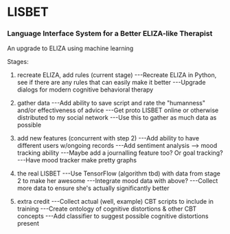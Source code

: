 # LISBET
### Language Interface System for a Better ELIZA-like Therapist
An upgrade to ELIZA using machine learning

Stages:
1. recreate ELIZA, add rules (current stage)
    ---Recreate ELIZA in Python, see if there are any rules that can easily make it better
    ---Upgrade dialogs for modern cognitive behavioral therapy
    
2. gather data
    ---Add ability to save script and rate the "humanness" and/or effectiveness of advice
    ---Get proto LISBET online or otherwise distributed to my social network
    ---Use this to gather as much data as possible
    
3. add new features (concurrent with step 2)
    ---Add ability to have different users w/ongoing records
    ---Add sentiment analysis --> mood tracking ability
    ---Maybe add a journalling feature too?  Or goal tracking?
    ---Have mood tracker make pretty graphs
    
4. the real LISBET
    ---Use TensorFlow (algorithm tbd) with data from stage 2 to make her awesome
    ---Integrate mood data with above?
    ---Collect more data to ensure she's actually significantly better
    
5. extra credit
    ---Collect actual (well, example) CBT scripts to include in training
    ---Create ontology of cognitive distortions & other CBT concepts
    ---Add classifier to suggest possible cognitive distortions present
    
